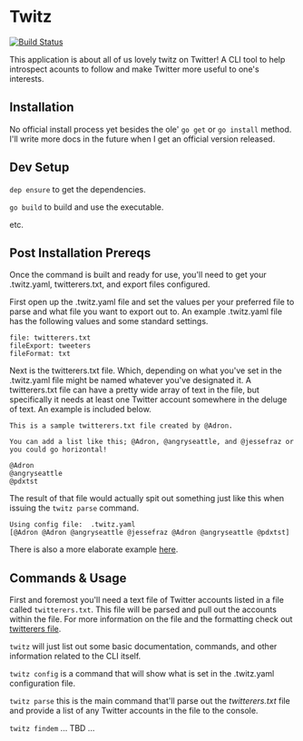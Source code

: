 # Twitz

[![Build Status](https://travis-ci.org/Adron/Twitz.svg?branch=master)](https://travis-ci.org/Adron/Twitz)

This application is about all of us lovely twitz on Twitter! A CLI tool to help introspect acounts to follow and make Twitter more useful to one's interests.

## Installation

No official install process yet besides the ole' `go get` or `go install` method. I'll write more docs in the future when I get an official version released.

## Dev Setup

`dep ensure` to get the dependencies.

`go build` to build and use the executable.

etc.

## Post Installation Prereqs

Once the command is built and ready for use, you'll need to get your .twitz.yaml, twitterers.txt, and export files configured.

First open up the .twitz.yaml file and set the values per your preferred file to parse and what file you want to export out to. An example .twitz.yaml file has the following values and some standard settings.

```
file: twitterers.txt
fileExport: tweeters
fileFormat: txt
```

Next is the twitterers.txt file. Which, depending on what you've set in the .twitz.yaml file might be named whatever you've designated it. A twitterers.txt file can have a pretty wide array of text in the file, but specifically it needs at least one Twitter account somewhere in the deluge of text. An example is included below.

```
This is a sample twitterers.txt file created by @Adron.

You can add a list like this; @Adron, @angryseattle, and @jessefraz or you could go horizontal!

@Adron
@angryseattle
@pdxtst
```

The result of that file would actually spit out something just like this when issuing the `twitz parse` command.

```
Using config file:  .twitz.yaml
[@Adron @Adron @angryseattle @jessefraz @Adron @angryseattle @pdxtst]
```

There is also a more elaborate example [here](twitterers.txt).

## Commands & Usage

First and foremost you'll need a text file of Twitter accounts listed in a file called `twitterers.txt`. This file will be parsed and pull out the accounts within the file. For more information on the file and the formatting check out [twitterers file](twitterers-file.md).

`twitz` will just list out some basic documentation, commands, and other information related to the CLI itself.

`twitz config` is a command that will show what is set in the .twitz.yaml configuration file.

`twitz parse` this is the main command that'll parse out the *twitterers.txt* file and provide a list of any Twitter accounts in the file to the console.

`twitz findem` ... TBD ...
